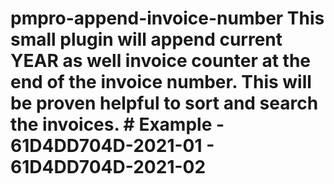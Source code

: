 # pmpro-append-invoice-number This small plugin will append current YEAR as well invoice counter at the end of the invoice number. This will be proven helpful to sort and search the invoices. # Example - 61D4DD704D-2021-01 - 61D4DD704D-2021-02
